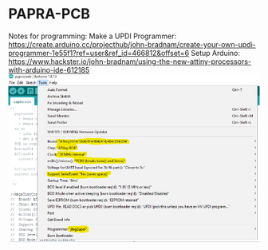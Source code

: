 # PAPRA-PCB

Notes for programming:
Make a UPDI Programmer: https://create.arduino.cc/projecthub/john-bradnam/create-your-own-updi-programmer-1e55f1?ref=user&ref_id=466812&offset=6
Setup Arduino: https://www.hackster.io/john-bradnam/using-the-new-attiny-processors-with-arduino-ide-612185
![Arduino Config](https://github.com/tetrabiodistributed/PAPRA-PCB/blob/main/firmware/papracode/ArduinoConfig.PNG)
